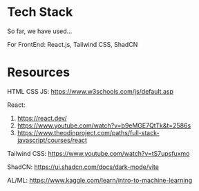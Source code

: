 # Tech Stack 
So far, we have used...

For FrontEnd: React.js, Tailwind CSS, ShadCN


# Resources

HTML CSS JS: https://www.w3schools.com/js/default.asp

React: 

1. https://react.dev/
2. https://www.youtube.com/watch?v=b9eMGE7QtTk&t=2586s
3. https://www.theodinproject.com/paths/full-stack-javascript/courses/react

Tailwind CSS: https://www.youtube.com/watch?v=tS7upsfuxmo

ShadCN: 
https://ui.shadcn.com/docs/dark-mode/vite


AL/ML: https://www.kaggle.com/learn/intro-to-machine-learning
